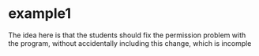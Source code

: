 example1
========
The idea here is that the students should fix the permission problem with the
program, without accidentally including this change, which is incomple
